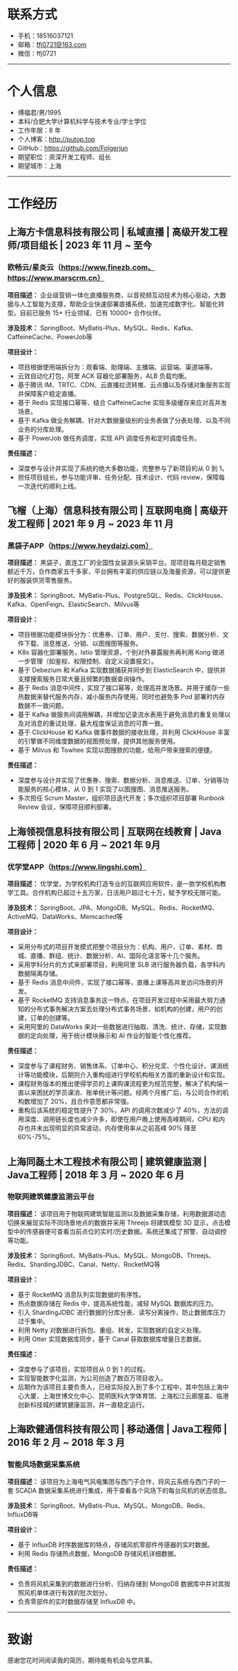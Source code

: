 # 联系方式
- 手机：18516037121
- 邮箱：ffj0721@163.com
- 微信：ffj0721

---

# 个人信息
- 傅福君/男/1995
- 本科/合肥大学计算机科学与技术专业/学士学位
- 工作年限：8 年
- 个人博客：http://putop.top
- GitHub：https://github.com/Folgerjun
- 期望职位：资深开发工程师、组长
- 期望城市：上海

---

# 工作经历

## 上海方卡信息科技有限公司 | 私域直播 | 高级开发工程师/项目组长 | 2023 年 11 月 ~ 至今
### 欧畅云/星炎云（https://www.finezb.com、https://www.marscrm.cn）
**项目描述：** 企业级营销一体化直播服务商，以音视频互动技术为核心驱动，大数据与人工智能为支撑，帮助企业快速部署直播系统，加速完成数字化、智能化转型。目前已服务 15+ 行业领域、已有 10000+ 合作伙伴。<br>

**涉及技术：** SpringBoot、MyBatis-Plus、MySQL、Redis、Kafka、CaffeineCache、PowerJob等

**项目设计：**

- 项目根据使用端拆分为：观看端、助理端、主播端、运营端、渠道端等。
- 云效自动化打包，阿里 ACK 容器化部署服务，ALB 负载均衡。
- 基于腾讯 IM、TRTC、CDN、云直播拉流转推、云点播以及存储对象服务实现并保障客户稳定直播。
- 基于 Redis 实现接口幂等、结合 CaffeineCache 实现多级缓存来应对高并发场景。
- 基于 Kafka 做业务解耦、针对大数据量级别的业务表做了分表处理、以及不同业务的分库处理。
- 基于 PowerJob 做任务调度，实现 API 调度任务和定时调度任务。

**责任描述：**

- 深度参与设计并实现了系统的绝大多数功能，完整参与了新项目的从 0 到 1。
- 担任项目组长，参与功能评审、任务分配、技术设计、代码 review，保障每一次迭代的顺利上线。

## 飞榴（上海）信息科技有限公司 | 互联网电商 | 高级开发工程师 | 2021 年 9 月 ~ 2023 年 11 月
### 黑袋子APP（https://www.heydaizi.com）
**项目描述：** 黑袋子，直连工厂的全国性女装源头采销平台。现项目每月稳定销售额近千万，合作商家五千多家，平台拥有丰富的供应链以及海量资源，可以提供更好的服装供货零售服务。<br>

**涉及技术：** SpringBoot、MyBatis-Plus、PostgreSQL、Redis、ClickHouse、Kafka、OpenFeign、ElasticSearch、Milvus等

**项目设计：**

- 项目根据功能模块拆分为：优惠券、订单、用户、支付、搜索、数据分析、文件下载、消息推送、分销、以图搜图等服务。
- K8s 容器化部署服务，Istio 管理资源，个别对外暴露服务再利用 Kong 做进一步管理（如鉴权、权限控制、自定义设置报文）。
- 基于 Debezium 和 Kafka 实现数据捕获并同步到 ElasticSearch 中，提供并支撑搜索服务日常大量且频繁的数据查询操作。
- 基于 Redis 消息中间件，实现了接口幂等，处理高并发场景。并用于缓存一些热数据来替代服务内存，减小服务内存使用，同时也避免多 Pod 部署时内存数据不一致问题。
- 基于 Kafka 做服务间调用解耦，并增加记录流水表用于避免消息的重复处理以及对消息的重试处理，最大程度保证消息的可靠一致。
- 基于 ClickHouse 和 Kafka 做事件数据的接收处理，并利用 ClickHouse 丰富的引擎做不同维度数据的视图预处理，提供其他服务使用。
- 基于 Milvus 和 Towhee 实现以图搜款的功能，给用户带来搜索的便捷。

**责任描述：**

- 深度参与设计并实现了优惠券、搜索、数据分析、消息推送、订单、分销等功能服务的核心模块，从 0 到 1 实现了以图搜图、消息推送服务。
- 多次担任 Scrum Master，组织项目迭代开发；多次组织项目部署 Runbook Review 会议，保障项目顺利部署。

## 上海领视信息科技有限公司 | 互联网在线教育 | Java工程师 | 2020 年 6 月 ~ 2021 年 9月
### 优学堂APP（https://www.lingshi.com）
**项目描述：** 优学堂，为学校机构打造专业的互联网应用软件，是一款学校机构教学工具。合作机构已超过十五万家，日活用户超过七十万，赋予学校无限可能。<br>

**涉及技术：** SpringBoot、JPA、MongoDB、MySQL、Redis、RocketMQ、ActiveMQ、DataWorks、Memcached等

**项目设计：**

- 采用分布式的项目开发模式把整个项目分为：机构、用户、订单、素材、商城、直播、群组、统计、数据分析、AI、国际化语言等十几个服务。
- 采用学科分片的方式来部署项目，利用阿里 SLB 进行服务器负载，各学科内数据隔离存储。
- 基于 Redis 消息中间件，实现了接口幂等，直播上课等高并发访问场景的开发。
- 基于 RocketMQ 支持消息事务这一特点，在项目开发过程中采用最大努力通知的分布式事务解决方案去处理分布式事务场景，如机构的创建，用户的创建，订单的创建等。
- 采用阿里的 DataWorks 来对一些数据进行抽取、清洗、统计、存储，实现数据的定向处理，用于统计模块展示和 AI 作业的智能个性化推荐。

**责任描述：**

- 深度参与了课程财务、销售体系、订单中心、积分兑奖、个性化设计、课消统计等功能模块，后期则介入重构组进行学校机构相关方面的重新设计和实现。
- 课程财务版本的推出使得学员的上课购课流程更为规范完整，解决了机构端一直以来困扰的学员课消、账单统计等问题。经两个月推广后，与公司合作的机构数增加了 20%，且合作意愿都非常强。
- 重构后该系统的稳定性提升了 30%，API 的调用次数减少了 40%，方法的调用深度、调用链长度也减少许多，即使在用户晚上使用高峰期间，CPU 和内存也并未出现明显的异常波动，内存使用率从之前高峰 90% 降至 60%-75%。

## 上海同磊土木工程技术有限公司 | 建筑健康监测 | Java工程师 | 2018 年 3 月 ~ 2020 年 6 月

### 物联网建筑健康监测云平台
**项目描述：** 该项目用于物联网建筑智能监测以及数据采集存储，利用数据源动态切换来展现实际不同场景地点的数据并采用 Threejs 将建筑模型 3D 显示，点击模型中的传感器便可查看当前点位的实时/历史数据。系统还集成了预警、自动调控等功能。

**涉及技术：** SpringBoot、MyBatis-Plus、MySQL、MongoDB、Threejs、Redis、ShardingJDBC、Canal、Netty、RocketMQ等

**项目设计：**

- 基于 RocketMQ 消息队列实现数据的有序性。
- 热点数据存储在 Redis 中，提高系统性能，减轻 MySQL 数据库的压力。
- 引入 ShardingJDBC 进行数据的分库分表、读写分离操作，防止数据库压力过于集中。
- 利用 Netty 对数据进行拆包、重组、转发，实现数据的自定义处理。
- 利用 Otter 实现数据库同步，基于 Canal 获取数据库增量日志数据。

**责任描述：**

- 深度参与了该项目，实现项目从 0 到 1 的过程。
- 实现智能数字化监测，为公司创造了数百万项目收入。
- 后期作为该项目主要负责人，已经实际投入到了多个工程中，其中包括上海中心大厦、上海世博文化中心、昆明医科大学体育馆、上海松江云廊屋盖、临港创新科技城的建筑健康监测，并一直稳定运行。


## 上海欧健通信科技有限公司 | 移动通信 | Java工程师 | 2016 年 2 月 ~ 2018 年 3 月
### 智能风场数据采集系统
**项目描述：** 该项目为上海电气风电集团与西门子合作，将风云系统与西门子的一套 SCADA 数据采集系统进行集成，用于查看各个风场下的每台风机的状态信息。

**涉及技术：** SpringBoot、MyBatis-Plus、MySQL、MongoDB、Redis、InfluxDB等

**项目设计：**

- 基于 InfluxDB 时序数据库的特点，存储风机零部件传感器的实时数据。
- 利用 Redis 存储热点数据，MongoDB 存储风机详细数据。

**责任描述：**

- 负责将风机采集到的数据进行分析、归纳存储到 MongoDB 数据库中并对其按照风机单体进行有效的批次划分。
- 负责零部件的实时数据存储至 InfluxDB 中。

---

# 致谢
感谢您花时间阅读我的简历，期待能有机会与您共事。
